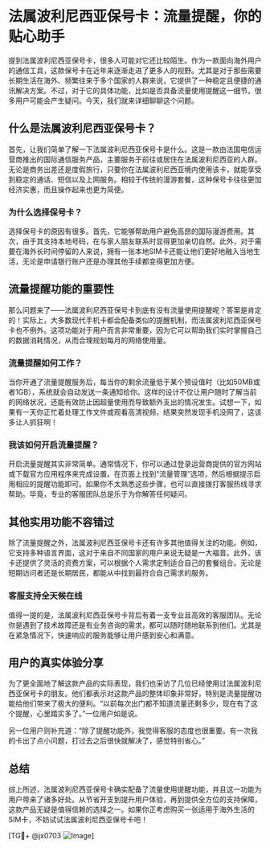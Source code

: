 # 法属波利尼西亚保号卡：流量提醒，你的贴心助手

提到法属波利尼西亚保号卡，很多人可能对它还比较陌生。作为一款面向海外用户的通信工具，这款保号卡在近年来逐渐走进了更多人的视野。尤其是对于那些需要长期生活在海外、频繁往来于多个国家的人群来说，它提供了一种稳定且便捷的通讯解决方案。不过，对于它的具体功能，比如是否具备流量使用提醒这一细节，很多用户可能会产生疑问。今天，我们就来详细聊聊这个问题。

## 什么是法属波利尼西亚保号卡？

首先，让我们简单了解一下法属波利尼西亚保号卡是什么。这是一款由法国电信运营商推出的国际通信服务产品，主要服务于前往或居住在法属波利尼西亚的人群。无论是商务出差还是度假旅行，只要你在法属波利尼西亚境内使用该卡，就能享受到稳定的通话、短信以及上网服务。相较于传统的漫游套餐，这种保号卡往往更加经济实惠，而且操作起来也更为简便。

### 为什么选择保号卡？

选择保号卡的原因有很多。首先，它能够帮助用户避免高昂的国际漫游费用。其次，由于其支持本地号码，在与家人朋友联系时显得更加亲切自然。此外，对于需要在海外长时间停留的人来说，拥有一张本地SIM卡还能让他们更好地融入当地生活，无论是申请银行账户还是办理其他手续都变得更加方便。

## 流量提醒功能的重要性

那么问题来了——法属波利尼西亚保号卡到底有没有流量使用提醒呢？答案是肯定的！实际上，大多数现代手机卡都会配备类似的提醒机制，而法属波利尼西亚保号卡也不例外。这项功能对于用户而言非常重要，因为它可以帮助我们实时掌握自己的数据消耗情况，从而合理规划每月的网络使用量。

### 流量提醒如何工作？

当你开通了流量提醒服务后，每当你的剩余流量低于某个预设值时（比如50MB或者1GB），系统就会自动发送一条通知给你。这样的设计不仅让用户随时了解当前的网络状况，还能有效防止因超量使用而导致额外支出的情况发生。试想一下，如果有一天你正忙着处理工作文件或观看高清视频，结果突然发现手机没网了，这该多让人抓狂啊！

### 我该如何开启流量提醒？

开启流量提醒其实非常简单。通常情况下，你可以通过登录运营商提供的官方网站或下载官方应用程序来完成设置。在页面上找到“流量管理”选项，然后根据提示启用相应的提醒功能即可。如果你不太熟悉这些步骤，也可以直接拨打客服热线寻求帮助。毕竟，专业的客服团队总是乐于为你解答任何疑问。

## 其他实用功能不容错过

除了流量提醒之外，法属波利尼西亚保号卡还有许多其他值得关注的功能。例如，它支持多种语言界面，这对于来自不同国家的用户来说无疑是一大福音。此外，该卡还提供了灵活的资费方案，可以根据个人需求定制适合自己的套餐组合。无论是短期访问者还是长期居民，都能从中找到最符合自己需求的服务。

### 客服支持全天候在线

值得一提的是，法属波利尼西亚保号卡背后有着一支专业且高效的客服团队。无论你是遇到了技术故障还是有业务咨询的需求，都可以随时随地联系到他们。尤其是在紧急情况下，快速响应的服务能够让用户感到安心和满意。

## 用户的真实体验分享

为了更全面地了解这款产品的实际表现，我们也采访了几位已经使用过法属波利尼西亚保号卡的朋友。他们都表示对这款产品的整体印象非常好，特别是流量提醒功能给他们带来了极大的便利。“以前每次出门都不知道流量还剩多少，现在有了这个提醒，心里踏实多了。”一位用户如是说。

另一位用户则补充道：“除了提醒功能外，我觉得客服的态度也很重要。有一次我的卡出了点小问题，打过去之后很快就解决了，感觉特别省心。”

## 总结

综上所述，法属波利尼西亚保号卡确实配备了流量使用提醒功能，并且这一功能为用户带来了诸多好处。从节省开支到提升用户体验，再到提供全方位的支持保障，这款产品无疑是值得信赖的选择之一。如果你正考虑购买一张适用于海外生活的SIM卡，不妨试试法属波利尼西亚保号卡吧！

[TG💪+ @jx0703 ![Image](https://github.com/user-attachments/assets/dbca1d08-cadb-493c-b0ec-ad6f7a83f270)]